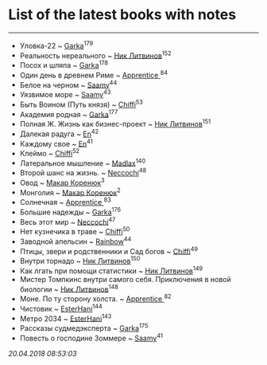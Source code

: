 # List of the latest books with notes
---

* Уловка-22 ~ [Garka](users/115/115753719718250012620-google)<sup>179</sup>
* Реальность нереального ~ [Ник Литвинов](users/241/241974816-vkontakte)<sup>152</sup>
* Посох и шляпа ~ [Garka](users/115/115753719718250012620-google)<sup>178</sup>
* Один день в древнем Риме ~ [Apprentice ](users/528/52821952-vkontakte)<sup>84</sup>
* Белое на черном ~ [Saamy](users/115/115226508-vkontakte)<sup>44</sup>
* Уязвимое море ~ [Saamy](users/115/115226508-vkontakte)<sup>43</sup>
* Быть Воином (Путь князя) ~ [Chiffi](users/105/105831994080785626680-google)<sup>53</sup>
* Академия родная ~ [Garka](users/115/115753719718250012620-google)<sup>177</sup>
* Полная Ж. Жизнь как бизнес-проект ~ [Ник Литвинов](users/241/241974816-vkontakte)<sup>151</sup>
* Далекая радуга ~ [En](users/333/333646551-vkontakte)<sup>42</sup>
* Каждому свое ~ [En](users/333/333646551-vkontakte)<sup>41</sup>
* Клеймо ~ [Chiffi](users/105/105831994080785626680-google)<sup>52</sup>
* Латеральное мышление ~ [Madlax](users/158/158304782-vkontakte)<sup>140</sup>
* Второй шанс на жизнь. ~ [Neccochi](users/126/12601720503917094896-mailru)<sup>48</sup>
* Овод ~ [Макар Коренюк](users/126/126368737-vkontakte)<sup>3</sup>
* Монголия ~ [Макар Коренюк](users/126/126368737-vkontakte)<sup>2</sup>
* Солнечная ~ [Apprentice ](users/528/52821952-vkontakte)<sup>83</sup>
* Большие надежды ~ [Garka](users/115/115753719718250012620-google)<sup>176</sup>
* Весь этот мир ~ [Neccochi](users/126/12601720503917094896-mailru)<sup>47</sup>
* Нет кузнечика в траве ~ [Chiffi](users/105/105831994080785626680-google)<sup>50</sup>
* Заводной апельсин ~ [Rainbow](users/109/109787328219839805802-google)<sup>44</sup>
* Птицы, звери и родственники        и    Сад богов ~ [Chiffi](users/105/105831994080785626680-google)<sup>49</sup>
* Внутри торнадо ~ [Ник Литвинов](users/241/241974816-vkontakte)<sup>150</sup>
* Как лгать при помощи статистики ~ [Ник Литвинов](users/241/241974816-vkontakte)<sup>149</sup>
* Мистер Томпкинс внутри самого себя. Приключения в новой биологии ~ [Ник Литвинов](users/241/241974816-vkontakte)<sup>148</sup>
* Моне. По ту сторону холста. ~ [Apprentice ](users/528/52821952-vkontakte)<sup>82</sup>
* Чистовик ~ [EsterHani](users/305/30558181-vkontakte)<sup>144</sup>
* Метро 2034 ~ [EsterHani](users/305/30558181-vkontakte)<sup>143</sup>
* Рассказы судмедэксперта ~ [Garka](users/115/115753719718250012620-google)<sup>175</sup>
* Повесть о господине Зоммере ~ [Saamy](users/115/115226508-vkontakte)<sup>41</sup>


_20.04.2018 08:53:03_
